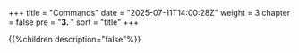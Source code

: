 +++
title = "Commands"
date = "2025-07-11T14:00:28Z"
weight = 3
chapter = false
pre = "<b>3. </b>"
sort = "title"
+++

{{%children description="false"%}}
